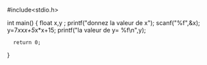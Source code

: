 #include<stdio.h>

int main()
{
    float x,y ;
    printf("donnez la valeur de x");
     scanf("%f",&x);
     y=7*x*x*x+5*x*x+15;
     printf("la valeur de y= %f\n",y);
     
      return 0;
}